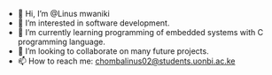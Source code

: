 - 👋 Hi, I’m @Linus mwaniki
- 👀 I’m interested in software development.
- 🌱 I’m currently learning programming of embedded systems with C programming language.
- 💞️ I’m looking to collaborate on many future projects.
- 📫 How to reach me: chombalinus02@students.uonbi.ac.ke

<!---
Linusmwaniki/Linusmwaniki is a ✨ special ✨ repository because its `README.md` (this file) appears on your GitHub profile.
You can click the Preview link to take a look at your changes.
--->
